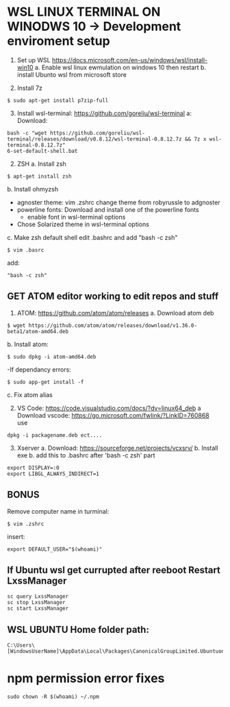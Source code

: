 # WSL LINUX TERMINAL ON WINODWS 10 -> Development enviroment setup

1. Set up WSL
https://docs.microsoft.com/en-us/windows/wsl/install-win10
a. Enable wsl linux ewmulation on windows 10 then restart
b. install Ubunto wsl from microsoft store

2. Install 7z
```
$ sudo apt-get install p7zip-full
```

3. Install wsl-terminal: https://github.com/goreliu/wsl-terminal
a: Download:
```
bash -c "wget https://github.com/goreliu/wsl-terminal/releases/download/v0.8.12/wsl-terminal-0.8.12.7z && 7z x wsl-terminal-0.8.12.7z"
6-set-default-shell.bat
```

2. ZSH
 a. Install zsh
 ```
 $ apt-get install zsh
```

b. Install ohmyzsh
 - agnoster theme: vim .zshrc change theme from robyrussle to adgnoster
 - powerline fonts: Download and install one of the powerline fonts
   - enable font in wsl-terminal options
 - Chose Solarized theme in wsl-terminal options

c. Make zsh default shell edit .bashrc and add "bash -c zsh"
```
$ vim .basrc
```
add:
```
"bash -c zsh"
```

## GET ATOM editor working to edit repos and stuff
1. ATOM: https://github.com/atom/atom/releases
a. Download atom deb
```
$ wget https://github.com/atom/atom/releases/download/v1.36.0-beta1/atom-amd64.deb
```
b. Install atom:
```
$ sudo dpkg -i atom-amd64.deb
```
-If dependancy errors:
```
$ sudo app-get install -f
```
c. Fix atom alias

2. VS Code: https://code.visualstudio.com/docs/?dv=linux64_deb
a Download vscode: https://go.microsoft.com/fwlink/?LinkID=760868  
use
```
dpkg -i packagename.deb ect....
```

3. Xserver
a. Download: https://sourceforge.net/projects/vcxsrv/
b. Install exe
b. add this to .bashrc after 'bash -c zsh' part
 ```
export DISPLAY=:0
export LIBGL_ALWAYS_INDIRECT=1
 ```

## BONUS
Remove computer name in turminal:
```
$ vim .zshrc
```
insert:
```
export DEFAULT_USER="$(whoami)"
```

## If Ubuntu wsl get currupted after reeboot Restart LxssManager
```
sc query LxssManager
sc stop LxssManager
sc start LxssManager
```

## WSL UBUNTU Home folder path:
```
C:\Users\[WindowsUserName]\AppData\Local\Packages\CanonicalGroupLimited.UbuntuonWindows_79rhkp1fndgsc\LocalState\rootfs
```

# npm permission error fixes
```
sudo chown -R $(whoami) ~/.npm
```

